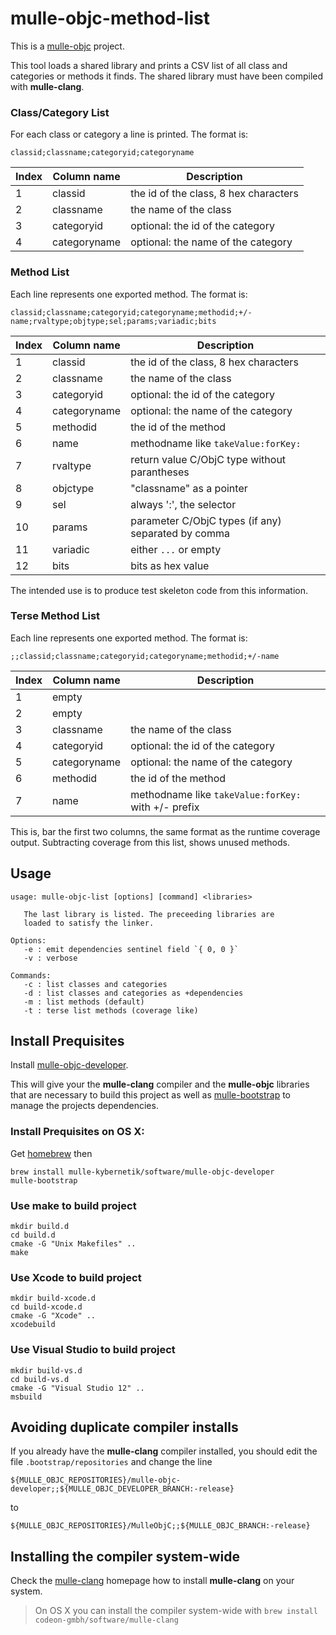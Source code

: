 # mulle-objc-method-list

This is a [mulle-objc](https://github.com/mulle-nat) project.

This tool loads a shared library and prints a CSV list of all
class and categories or methods it finds. The shared library must have been
compiled with **mulle-clang**.


### Class/Category List

For each class or category a line is printed. The format is:

`classid;classname;categoryid;categoryname`

Index | Column name  | Description
------|--------------|---------------------------------
1     | classid      |  the id of the class, 8 hex characters
2     | classname    |  the name of the class
3     | categoryid   |  optional: the id of the category
4     | categoryname |  optional: the name of the category


### Method List

Each line represents one exported method. The format is:

`classid;classname;categoryid;categoryname;methodid;+/-name;rvaltype;objtype;sel;params;variadic;bits`

Index | Column name  | Description
------|--------------|---------------------------------
1     | classid      |  the id of the class, 8 hex characters
2     | classname    |  the name of the class
3     | categoryid   |  optional: the id of the category
4     | categoryname |  optional: the name of the category
5     | methodid     |  the id of the method
6     | name         |  methodname like `takeValue:forKey:`
7     | rvaltype     |  return value C/ObjC type without parantheses
8     | objctype     |  "classname" as a pointer
9     | sel          |  always ':', the selector
10     | params       |  parameter C/ObjC types (if any) separated by comma
11    | variadic     |  either `...` or empty
12    | bits         |  bits as hex value

The intended use is to produce test skeleton code from this information.


### Terse Method List

Each line represents one exported method. The format is:

`;;classid;classname;categoryid;categoryname;methodid;+/-name`

Index | Column name  | Description
------|--------------|---------------------------------
1     | empty        |
2     | empty        |
3     | classname    |  the name of the class
4     | categoryid   |  optional: the id of the category
5     | categoryname |  optional: the name of the category
6     | methodid     |  the id of the method
7     | name         |  methodname like `takeValue:forKey:` with +/- prefix


This is, bar the first two columns, the same format as the runtime coverage
output. Subtracting coverage from this list, shows unused methods.


## Usage

```
usage: mulle-objc-list [options] [command] <libraries>

   The last library is listed. The preceeding libraries are
   loaded to satisfy the linker.

Options:
   -e : emit dependencies sentinel field `{ 0, 0 }`
   -v : verbose

Commands:
   -c : list classes and categories
   -d : list classes and categories as +dependencies
   -m : list methods (default)
   -t : terse list methods (coverage like)
```


## Install Prequisites

Install
[mulle-objc-developer](https://github.com/mulle-nat/mulle-objc-developer).

This will give your the **mulle-clang** compiler and the **mulle-objc**
libraries that are necessary to build this project as well as
[mulle-bootstrap](https://github.com/mulle-nat/mulle-bootstrap)
to manage the projects dependencies.


### Install Prequisites on OS X:

Get [homebrew](https://brew.sh) then

```
brew install mulle-kybernetik/software/mulle-objc-developer
mulle-bootstrap
```


### Use **make** to build project

```
mkdir build.d
cd build.d
cmake -G "Unix Makefiles" ..
make
```

### Use Xcode to build project

```
mkdir build-xcode.d
cd build-xcode.d
cmake -G "Xcode" ..
xcodebuild
```

### Use Visual Studio to build project

```
mkdir build-vs.d
cd build-vs.d
cmake -G "Visual Studio 12" ..
msbuild
```

## Avoiding duplicate compiler installs

If you already have the **mulle-clang** compiler installed, you should edit
the file `.bootstrap/repositories` and change the line

`${MULLE_OBJC_REPOSITORIES}/mulle-objc-developer;;${MULLE_OBJC_DEVELOPER_BRANCH:-release}`

to

`${MULLE_OBJC_REPOSITORIES}/MulleObjC;;${MULLE_OBJC_BRANCH:-release}`

## Installing the compiler system-wide

Check the [mulle-clang](https://github.com/codeon-gmbh/mulle-clang) homepage
how to install **mulle-clang** on your system.

> On OS X you can install the compiler system-wide with
> `brew install codeon-gmbh/software/mulle-clang`

